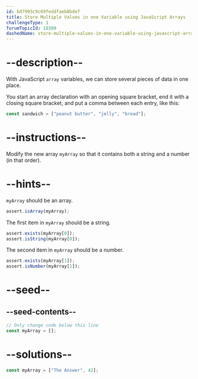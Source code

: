 ```yaml
---
id: bd7993c9c69feddfaeb8bdef
title: Store Multiple Values in one Variable using JavaScript Arrays
challengeType: 1
forumTopicId: 18309
dashedName: store-multiple-values-in-one-variable-using-javascript-arrays
---
```


# --description--

With JavaScript `array` variables, we can store several pieces of data in one place.

You start an array declaration with an opening square bracket, end it with a closing square bracket, and put a comma between each entry, like this:

```js
const sandwich = ["peanut butter", "jelly", "bread"];
```

# --instructions--

Modify the new array `myArray` so that it contains both a string and a number (in that order).

# --hints--

`myArray` should be an array.

```js
assert.isArray(myArray);
```

The first item in `myArray` should be a string.

```js
assert.exists(myArray[0]);
assert.isString(myArray[0]);
```

The second item in `myArray` should be a number.

```js
assert.exists(myArray[1]);
assert.isNumber(myArray[1]);
```

# --seed--

## --seed-contents--

```js
// Only change code below this line
const myArray = [];
```

# --solutions--

```js
const myArray = ["The Answer", 42];
```
